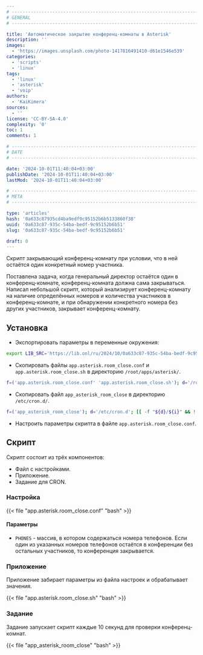 ```yaml
---
# -------------------------------------------------------------------------------------------------------------------- #
# GENERAL
# -------------------------------------------------------------------------------------------------------------------- #

title: 'Автоматическое закрытие конференц-комнаты в Asterisk'
description: ''
images:
  - 'https://images.unsplash.com/photo-1417816491410-d61e1546e539'
categories:
  - 'scripts'
  - 'linux'
tags:
  - 'linux'
  - 'asterisk'
  - 'voip'
authors:
  - 'KaiKimera'
sources:
  - ''
license: 'CC-BY-SA-4.0'
complexity: '0'
toc: 1
comments: 1

# -------------------------------------------------------------------------------------------------------------------- #
# DATE
# -------------------------------------------------------------------------------------------------------------------- #

date: '2024-10-01T11:40:04+03:00'
publishDate: '2024-10-01T11:40:04+03:00'
lastMod: '2024-10-01T11:40:04+03:00'

# -------------------------------------------------------------------------------------------------------------------- #
# META
# -------------------------------------------------------------------------------------------------------------------- #

type: 'articles'
hash: '0a633c87935cd4ba9edf9c95152b6b5133860f38'
uuid: '0a633c87-935c-54ba-bedf-9c95152b6b51'
slug: '0a633c87-935c-54ba-bedf-9c95152b6b51'

draft: 0
---
```


Скрипт закрывающий конференц-комнату при условии, что в ней остаётся один конкретный номер участника.

<!--more-->

Поставлена задача, когда генеральный директор остаётся один в конференц-комнате, конференц-комната должна сама закрываться. Написал небольшой скрипт, который анализирует конференц-комнату на наличие определённых номеров и количества участников в конференц-комнате, и при обнаружении конкретного номера без других участников, закрывает конференц-комнату.

## Установка

- Экспортировать параметры в переменные окружения:

```bash
export LIB_SRC='https://lib.onl/ru/2024/10/0a633c87-935c-54ba-bedf-9c95152b6b51'
```

- Скопировать файлы `app.asterisk.room_close.conf` и `app.asterisk.room_close.sh` в директорию `/root/apps/asterisk/`.

```bash
f=('app.asterisk.room_close.conf' 'app.asterisk.room_close.sh'); d='/root/apps/asterisk'; [[ ! -d "${d}" ]] && mkdir -p "${d}"; [[ -f "${d}/${i}" && ! -f "${d}/${i}.orig" ]] && mv "${d}/${i}" "${d}/${i}.orig"; for i in "${f[@]}"; do curl -fsSLo "${d}/${i}" "${LIB_SRC}/${i}"; done && chmod +x "${d}"/*.sh
```

- Скопировать файл `app_asterisk_room_close` в директорию `/etc/cron.d/`.

```bash
f=('app_asterisk_room_close'); d='/etc/cron.d'; [[ -f "${d}/${i}" && ! -f "${d}/${i}.orig" ]] && mv "${d}/${i}" "${d}/${i}.orig"; for i in "${f[@]}"; do curl -fsSLo "${d}/${i}" "${LIB_SRC}/${i}"; done
```

- Настроить параметры скрипта в файле `app.asterisk.room_close.conf`.

## Скрипт

Скрипт состоит из трёх компонентов:

- Файл с настройками.
- Приложение.
- Задание для CRON.

### Настройка

{{< file "app.asterisk.room_close.conf" "bash" >}}

#### Параметры

- `PHONES` - массив, в котором содержаться номера телефонов. Если один из указанных номеров телефонов остаётся в конференции без остальных участников, то конференция закрывается.

### Приложение

Приложение забирает параметры из файла настроек и обрабатывает значения.

{{< file "app.asterisk.room_close.sh" "bash" >}}

### Задание

Задание запускает скрипт каждые 10 секунд для проверки конференц-комнат.

{{< file "app_asterisk_room_close" "bash" >}}

